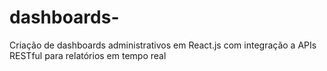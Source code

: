 # dashboards-
Criação de dashboards administrativos em React.js com integração a APIs RESTful para relatórios em tempo real
